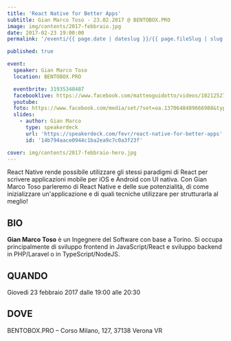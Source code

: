 ```yaml
---
title: 'React Native for Better Apps'
subtitle: Gian Marco Toso - 23.02.2017 @ BENTOBOX.PRO
image: img/contents/2017-febbraio.jpg
date: 2017-02-23 19:00:00
permalink: '/eventi/{{ page.date | dateslug }}/{{ page.fileSlug | slug }}/index.html'

published: true

event:
  speaker: Gian Marco Toso
  location: BENTOBOX.PRO

  eventbrite: 31935348487
  facebooklive: https://www.facebook.com/matteoguidotto/videos/10212527867735587/
  youtube:
  foto: https://www.facebook.com/media/set/?set=oa.1370648489666988&type=1
  slides:
    - author: Gian Marco
      type: speakerdeck
      url: 'https://speakerdeck.com/fevr/react-native-for-better-apps'
      id: '14b794aace0944c1ba2ea9c7c0a3f23f'

cover: img/contents/2017-febbraio-hero.jpg
---
```


React Native rende possibile utilizzare gli stessi paradigmi di React per scrivere applicazioni mobile per iOS e
Android con UI nativa. Con Gian Marco Toso parleremo di React Native e delle sue potenzialità, di come inizializzare
un'applicazione e di quali tecniche utilizzare per strutturarla al meglio!

## BIO

**Gian Marco Toso** è un Ingegnere del Software con base a Torino. Si occupa principalmente di sviluppo frontend in
JavaScript/React e sviluppo backend in PHP/Laravel o in TypeScript/NodeJS.

## QUANDO

Giovedì 23 febbraio 2017 dalle 19:00 alle 20:30

## DOVE

BENTOBOX.PRO – Corso Milano, 127, 37138 Verona VR
